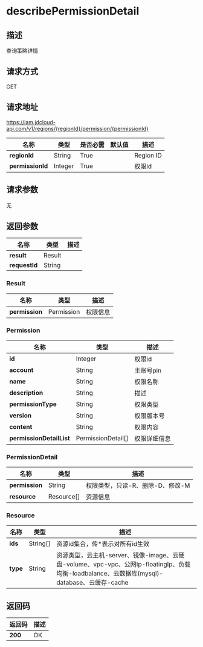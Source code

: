 # describePermissionDetail


## 描述
查询策略详情

## 请求方式
GET

## 请求地址
https://iam.jdcloud-api.com/v1/regions/{regionId}/permission/{permissionId}

|名称|类型|是否必需|默认值|描述|
|---|---|---|---|---|
|**regionId**|String|True| |Region ID|
|**permissionId**|Integer|True| |权限id|

## 请求参数
无


## 返回参数
|名称|类型|描述|
|---|---|---|
|**result**|Result| |
|**requestId**|String| |

### Result
|名称|类型|描述|
|---|---|---|
|**permission**|Permission|权限信息|
### Permission
|名称|类型|描述|
|---|---|---|
|**id**|Integer|权限id|
|**account**|String|主账号pin|
|**name**|String|权限名称|
|**description**|String|描述|
|**permissionType**|String|权限类型|
|**version**|String|权限版本号|
|**content**|String|权限内容|
|**permissionDetailList**|PermissionDetail[]|权限详细信息|
### PermissionDetail
|名称|类型|描述|
|---|---|---|
|**permission**|String|权限类型，只读-R、删除-D、修改-M|
|**resource**|Resource[]|资源信息|
### Resource
|名称|类型|描述|
|---|---|---|
|**ids**|String[]|资源id集合，传*表示对所有id生效|
|**type**|String|资源类型，云主机-server、镜像-image、云硬盘-volume、vpc-vpc、公网Ip-floatingIp、负载均衡-loadbalance、云数据库(mysql)-database、云缓存-cache|

## 返回码
|返回码|描述|
|---|---|
|**200**|OK|
